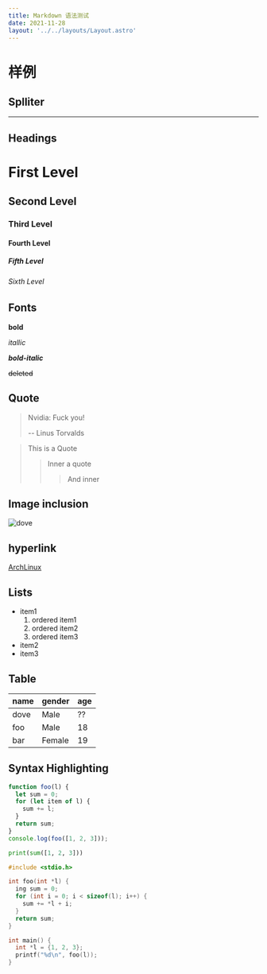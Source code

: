 ```yaml
---
title: Markdown 语法测试
date: 2021-11-28
layout: '../../layouts/Layout.astro'
---
```


# 样例

## Splliter

--------

## Headings

# First Level

## Second Level

### Third Level

#### Fourth Level

##### Fifth Level

###### Sixth Level

## Fonts

**bold**

*itallic*

***bold-italic*** 

~~deleted~~

## Quote

> Nvidia: Fuck you!
>
> -- Linus Torvalds

> This is a Quote
>> Inner a quote
>>> And inner

## Image inclusion

![dove](/favicon.png)

## hyperlink

[ArchLinux](https://archlinux.org)

## Lists

- item1
  1. ordered item1
  2. ordered item2
  3. ordered item3
- item2
- item3

## Table

| name | gender | age |
| ---- | ------ | --- |
| dove | Male   | ??  |
| foo  | Male   | 18  |
| bar  | Female | 19  |

## Syntax Highlighting

```js
function foo(l) {
  let sum = 0;
  for (let item of l) {
    sum += l;
  }
  return sum;
}
console.log(foo([1, 2, 3]));
```

```python
print(sum([1, 2, 3]))
```

```c
#include <stdio.h>

int foo(int *l) {
  ing sum = 0;
  for (int i = 0; i < sizeof(l); i++) {
    sum += *l + i;
  }
  return sum;
}

int main() {
  int *l = {1, 2, 3};
  printf("%d\n", foo(l));
}
```